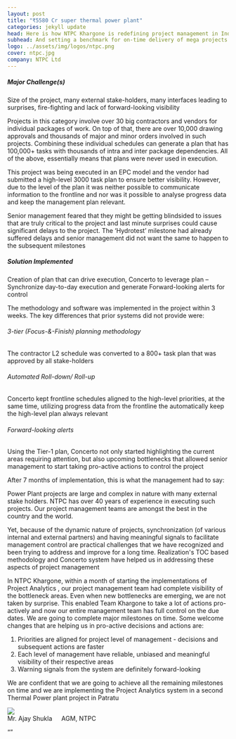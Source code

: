 ```yaml
---
layout: post
title: "₹5580 Cr super thermal power plant"
categories: jekyll update
head: Here is how NTPC Khargone is redefining project management in India
subhead: And setting a benchmark for on-time delivery of mega projects
logo: ../assets/img/logos/ntpc.png
cover: ntpc.jpg
company: NTPC Ltd
---
```


<h5 class="bkc bold">Major Challenge(s)</h5>
Size of the project, many external stake-holders, many interfaces leading to surprises, fire-fighting and lack of forward-looking visibility

Projects in this category involve over 30 big contractors and vendors for individual packages of work. On top of that, there are over 10,000 drawing approvals and thousands of major and minor orders involved in such projects. Combining these individual schedules can generate a plan that has 100,000+ tasks with thousands of intra and inter package dependencies. All of the above, essentially means that plans were never used in execution.

This project was being executed in an EPC model and the vendor had submitted a high-level 3000 task plan to ensure better visibility. However, due to the level of the plan it was neither possible to communicate information to the frontline and nor was it possible to analyse progress data and keep the management plan relevant.

Senior management feared that they might be getting blindsided to issues that are truly critical to the project and last minute surprises could cause significant delays to the project. The ‘Hydrotest’ milestone had already suffered delays and senior management did not want the same to happen to the subsequent milestones

<h5 class="bkc bold">Solution Implemented</h5>
Creation of plan that can drive execution, Concerto to leverage plan – Synchronize day-to-day execution and generate Forward-looking alerts for control

The methodology and software was implemented in the project within 3 weeks. The key differences that prior systems did not provide were:

<h6 class="bkc bold nm">3-tier (Focus-&-Finish) planning methodology</h6>
The contractor L2 schedule was converted to a 800+ task plan that was approved by all stake-holders

<h6 class="bkc bold nm">Automated Roll-down/ Roll-up</h6>
Concerto kept frontline schedules aligned to the high-level priorities, at the same time, utilizing progress data from the frontline the automatically keep the high-level plan always relevant

<h6 class="bkc bold nm">Forward-looking alerts</h6>
Using the Tier-1 plan, Concerto not only started highlighting the current areas requiring attention, but also upcoming bottlenecks that allowed senior management to start taking pro-active actions to control the project

After 7 months of implementation, this is what the management had to say:

<div class="callout dbbg">
	<p class="s wc">
		Power Plant projects are large and complex in nature with many external stake holders. NTPC has over 40 years of experience in executing such projects. Our project management teams are amongst the best in the country and the world.
</p>
<p class="s wc">
		Yet, because of the dynamic nature of projects, synchronization (of various internal and external partners) and having meaningful signals to facilitate management control are practical challenges that we have recognized and been trying to address and improve for a long time. Realization's TOC based methodology and Concerto system have helped us in addressing these aspects of project management
</p><p class="s wc">
		In NTPC Khargone, within a month of starting the implementations of Project Analytics , our project management team had complete visibility of the bottleneck areas. Even when new bottlenecks are emerging, we are not taken by surprise. This enabled Team Khargone to take a lot of actions pro-actively and now our entire management team has full control on the due dates. We are going to complete major milestones on time. Some welcome changes that are helping us in pro-active decisions and actions are:</p>
<ol class="wc s">
	<li>Priorities are aligned for project level of management - decisions and subsequent actions are faster</li>
<li>Each level of management have reliable, unbiased and meaningful visibility of their respective areas</li>
<li>Warning signals from the system are definitely forward-looking</li>
</ol>
<p class="s wc">
		We are confident that we are going to achieve all the remaining milestones on time and we are implementing the Project Analytics system in a second Thermal Power plant project in Patratu
	</p>
	<div class="row">
		<div class="small-2 columns">
			<img src="https://media.licdn.com/dms/image/C4E03AQEIBRkOca4Rhg/profile-displayphoto-shrink_800_800/0?e=1549497600&v=beta&t=lpjd6uYBabGdofdukgtEjDnk5paWHlgZD63ljIet19Q" class="circle-img br">
		</div>
		<div class="small-10 columns np">
			<div class="wc">Mr. Ajay Shukla</div>
			<div class="s wcolor">AGM, NTPC</div>
		</div>
	</div>
</div>

“”